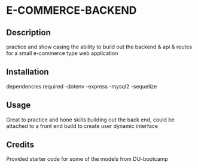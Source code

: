 # E-COMMERCE-BACKEND

## Description

practice and show casing the ability to build out the backend & api & routes for a small e-commerce type web application

## Installation

dependencies required
-dotenv
-express
-mysql2
-sequelize

## Usage

Great to practice and hone skills building out the back end, could be attached to a front end build to create user dynamic interface

## Credits 

Provided starter code for some of the models from DU-bootcamp

